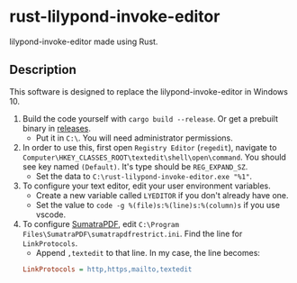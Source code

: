 # rust-lilypond-invoke-editor
lilypond-invoke-editor made using Rust.

## Description

This software is designed to replace the lilypond-invoke-editor in Windows 10.

1. Build the code yourself with `cargo build --release`. Or get a prebuilt binary in [releases](https://github.com/Apostolique/rust-lilypond-invoke-editor/releases).
   - Put it in `C:\`. You will need administrator permissions.
2. In order to use this, first open `Registry Editor` (`regedit`), navigate to `Computer\HKEY_CLASSES_ROOT\textedit\shell\open\command`. You should see key named `(Default)`. It's type should be `REG_EXPAND_SZ`.
   - Set the data to `C:\rust-lilypond-invoke-editor.exe "%1"`.
3. To configure your text editor, edit your user environment variables.
   - Create a new variable called `LYEDITOR` if you don't already have one.
   - Set the value to `code -g %(file)s:%(line)s:%(column)s` if you use vscode.
4. To configure [SumatraPDF](https://github.com/sumatrapdfreader/sumatrapdf), edit `C:\Program Files\SumatraPDF\sumatrapdfrestrict.ini`. Find the line for `LinkProtocols`.
   - Append `,textedit` to that line. In my case, the line becomes:
   ```ini
   LinkProtocols = http,https,mailto,textedit
   ```

